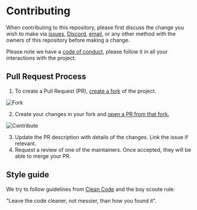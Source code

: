 # Contributing

When contributing to this repository, please first discuss the change you wish to make via [issues](https://github.com/AnalogiaAI/analogia/issues),
[Discord](https://discord.gg/HYzeUDXJvZ), [email](mailto:contact@analogia.ai), or any other method with the owners of this repository before making a change.

Please note we have a [code of conduct](./CODE_OF_CONDUCT.md), please follow it in all your interactions with the project.

## Pull Request Process

1. To create a Pull Request (PR), [create a fork](https://docs.github.com/en/pull-requests/collaborating-with-pull-requests/working-with-forks/fork-a-repo) of the project.

![Fork](./assets/fork.png)

2. Create your changes in your fork and [open a PR from that fork.](https://docs.github.com/en/pull-requests/collaborating-with-pull-requests/proposing-changes-to-your-work-with-pull-requests/creating-a-pull-request-from-a-fork)

![Contribute](./assets/contribute.png)

3. Update the PR description with details of the changes. Link the issue if relevant.
4. Request a review of one of the maintainers. Once accepted, they will be able to merge your PR.

## Style guide

We try to follow guidelines from [Clean Code](https://gist.github.com/wojteklu/73c6914cc446146b8b533c0988cf8d29) and the boy scoute rule:

"Leave the code cleaner, not messier, than how you found it".
